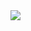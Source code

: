 <img src="http://www.denbighshirecountryside.org.uk/files/Salmon%20jumping%20-%20Walter%20Baxter.jpg">
